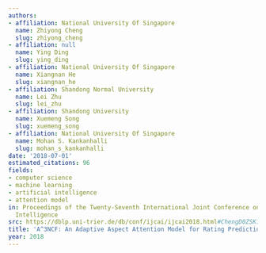 ```yaml
---
authors:
- affiliation: National University Of Singapore
  name: Zhiyong Cheng
  slug: zhiyong_cheng
- affiliation: null
  name: Ying Ding
  slug: ying_ding
- affiliation: National University Of Singapore
  name: Xiangnan He
  slug: xiangnan_he
- affiliation: Shandong Normal University
  name: Lei Zhu
  slug: lei_zhu
- affiliation: Shandong University
  name: Xuemeng Song
  slug: xuemeng_song
- affiliation: National University Of Singapore
  name: Mohan S. Kankanhalli
  slug: mohan_s_kankanhalli
date: '2018-07-01'
estimated_citations: 96
fields:
- computer science
- machine learning
- artificial intelligence
- attention model
in: Proceedings of the Twenty-Seventh International Joint Conference on Artificial
  Intelligence
src: https://dblp.uni-trier.de/db/conf/ijcai/ijcai2018.html#ChengD0ZSK18
title: 'A^3NCF: An Adaptive Aspect Attention Model for Rating Prediction'
year: 2018
---
```

